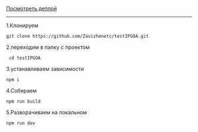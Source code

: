 
[Посмотреть деплой ](https://zavizhenetc.github.io/testIPGOA/ )
***
1.Клонируем 

``git clone https://github.com/Zavizhenetc/testIPGOA.git``

2.переходим в папку с проектом 

``` cd testIPGOA```

3.устанавливаем зависимости 

``npm i `` 

4.Собираем  

``npm run build``

5.Разворачиваем на локальном  

``npm run dev``
